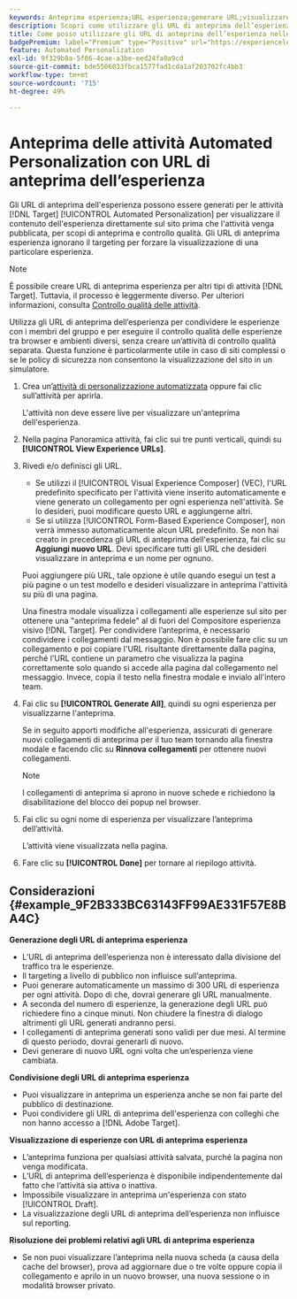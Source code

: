 ```yaml
---
keywords: Anteprima esperienza;URL esperienza;generare URL;visualizzare gli URL esperienza
description: Scopri come utilizzare gli URL di anteprima dell’esperienza per attività come ad Adobe  [!DNL Target] Automated Personalization per visualizzare il contenuto dell’esperienza direttamente sul sito prima che l’attività venga pubblicata.
title: Come posso utilizzare gli URL di anteprima dell’esperienza nelle attività di Automated Personalization?
badgePremium: label="Premium" type="Positive" url="https://experienceleague.adobe.com/docs/target/using/introduction/intro.html?lang=it#premium newtab=true" tooltip="Vedi cosa è incluso in Target Premium."
feature: Automated Personalization
exl-id: 9f329b8a-5f86-4cae-a3be-eed24fa0a9cd
source-git-commit: bde5506033fbca1577fad1cda1af203702fc4bb3
workflow-type: tm+mt
source-wordcount: '715'
ht-degree: 49%

---
```


# Anteprima delle attività Automated Personalization con URL di anteprima dell’esperienza

Gli URL di anteprima dell&#39;esperienza possono essere generati per le attività [!DNL Target] [!UICONTROL Automated Personalization] per visualizzare il contenuto dell&#39;esperienza direttamente sul sito prima che l&#39;attività venga pubblicata, per scopi di anteprima e controllo qualità. Gli URL di anteprima esperienza ignorano il targeting per forzare la visualizzazione di una particolare esperienza.

>[!NOTE]
>
>È possibile creare URL di anteprima esperienza per altri tipi di attività [!DNL Target]. Tuttavia, il processo è leggermente diverso. Per ulteriori informazioni, consulta [Controllo qualità delle attività](/help/main/c-activities/c-activity-qa/activity-qa.md#preview).

Utilizza gli URL di anteprima dell’esperienza per condividere le esperienze con i membri del gruppo e per eseguire il controllo qualità delle esperienze tra browser e ambienti diversi, senza creare un’attività di controllo qualità separata. Questa funzione è particolarmente utile in caso di siti complessi o se le policy di sicurezza non consentono la visualizzazione del sito in un simulatore.

1. Crea un’[attività di personalizzazione automatizzata](/help/main/c-activities/t-automated-personalization/create-ap-activity.md#task_8AAF837796D74CF893CA2F88BA1491C9) oppure fai clic sull’attività per aprirla.

   L&#39;attività non deve essere live per visualizzare un&#39;anteprima dell&#39;esperienza.

1. Nella pagina Panoramica attività, fai clic sui tre punti verticali, quindi su **[!UICONTROL View Experience URLs]**.

1. Rivedi e/o definisci gli URL.

   * Se utilizzi il [!UICONTROL Visual Experience Composer] (VEC), l&#39;URL predefinito specificato per l&#39;attività viene inserito automaticamente e viene generato un collegamento per ogni esperienza nell&#39;attività. Se lo desideri, puoi modificare questo URL e aggiungerne altri.
   * Se si utilizza [!UICONTROL Form-Based Experience Composer], non verrà immesso automaticamente alcun URL predefinito. Se non hai creato in precedenza gli URL di anteprima dell&#39;esperienza, fai clic su **Aggiungi nuovo URL**. Devi specificare tutti gli URL che desideri visualizzare in anteprima e un nome per ognuno.

   Puoi aggiungere più URL, tale opzione è utile quando esegui un test a più pagine o un test modello e desideri visualizzare in anteprima l&#39;attività su più di una pagina.

   Una finestra modale visualizza i collegamenti alle esperienze sul sito per ottenere una &quot;anteprima fedele&quot; al di fuori del Compositore esperienza visivo [!DNL Target]. Per condividere l’anteprima, è necessario condividere i collegamenti dal messaggio. Non è possibile fare clic su un collegamento e poi copiare l&#39;URL risultante direttamente dalla pagina, perché l&#39;URL contiene un parametro che visualizza la pagina correttamente solo quando si accede alla pagina dal collegamento nel messaggio. Invece, copia il testo nella finestra modale e invialo all&#39;intero team.

1. Fai clic su **[!UICONTROL Generate All]**, quindi su ogni esperienza per visualizzarne l&#39;anteprima.

   Se in seguito apporti modifiche all&#39;esperienza, assicurati di generare nuovi collegamenti di anteprima per il tuo team tornando alla finestra modale e facendo clic su **Rinnova collegamenti** per ottenere nuovi collegamenti.

   >[!NOTE]
   >
   >I collegamenti di anteprima si aprono in nuove schede e richiedono la disabilitazione del blocco dei popup nel browser.

1. Fai clic su ogni nome di esperienza per visualizzare l’anteprima dell’attività.

   L’attività viene visualizzata nella pagina.

1. Fare clic su **[!UICONTROL Done]** per tornare al riepilogo attività.

## Considerazioni {#example_9F2B333BC63143FF99AE331F57E8BA4C}

**Generazione degli URL di anteprima esperienza**

* L’URL di anteprima dell’esperienza non è interessato dalla divisione del traffico tra le esperienze.
* Il targeting a livello di pubblico non influisce sull’anteprima.
* Puoi generare automaticamente un massimo di 300 URL di esperienza per ogni attività. Dopo di che, dovrai generare gli URL manualmente.
* A seconda del numero di esperienze, la generazione degli URL può richiedere fino a cinque minuti. Non chiudere la finestra di dialogo altrimenti gli URL generati andranno persi.
* I collegamenti di anteprima generati sono validi per due mesi. Al termine di questo periodo, dovrai generarli di nuovo.
* Devi generare di nuovo URL ogni volta che un’esperienza viene cambiata.

**Condivisione degli URL di anteprima esperienza**

* Puoi visualizzare in anteprima un esperienza anche se non fai parte del pubblico di destinazione.
* Puoi condividere gli URL di anteprima dell&#39;esperienza con colleghi che non hanno accesso a [!DNL Adobe Target].

**Visualizzazione di esperienze con URL di anteprima esperienza**

* L’anteprima funziona per qualsiasi attività salvata, purché la pagina non venga modificata.
* L’URL di anteprima dell’esperienza è disponibile indipendentemente dal fatto che l’attività sia attiva o inattiva.
* Impossibile visualizzare in anteprima un&#39;esperienza con stato [!UICONTROL Draft].
* La visualizzazione degli URL di anteprima dell’esperienza non influisce sul reporting.

**Risoluzione dei problemi relativi agli URL di anteprima esperienza**

* Se non puoi visualizzare l’anteprima nella nuova scheda (a causa della cache del browser), prova ad aggiornare due o tre volte oppure copia il collegamento e aprilo in un nuovo browser, una nuova sessione o in modalità browser privato.
